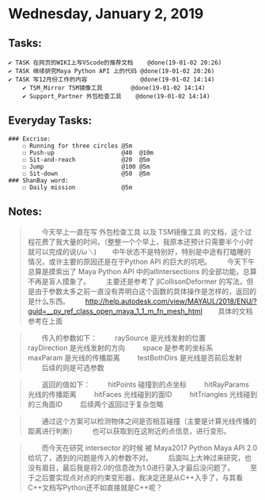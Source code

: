 # Wednesday, January 2, 2019

## Tasks:
    ✔ TASK 在网页的WIKI上写VScode的推荐文档    @done(19-01-02 20:26)
    ✔ TASK 继续研究Maya Python API 上的代码 @done(19-01-02 20:26)
    ✔ TASK 写12月份工作的内容               @done(19-01-02 14:14)
        ✔ TSM_Mirror TSM镜像工具        @done(19-01-02 14:14)
        ✔ Support_Partner 外包检查工具    @done(19-01-02 14:14)



## Everyday Tasks:
    ### Excrise:
        ☐ Running for three circles @5m
        ☐ Push-up                   @40  @10m
        ☐ Sit-and-reach             @20  @5m
        ☐ Jump                      @100 @5m
        ☐ Sit-down                  @50  @5m
    ### ShanBay word:
        ☐ Daily mission             @5m

## Notes:
> &emsp;&emsp;今天早上一直在写 外包检查工具 以及 TSM镜像工具 的文档，这个过程花费了我大量的时间，（整整一个个早上，我原本还预计只需要半个小时就可以完成的说(*/ω＼*)
> &emsp;&emsp;中午状态不是特别好，特别是中途有打瞌睡的情况，或许主要的原因还是在于Python API 的巨大的坑吧。
> &emsp;&emsp;今天下午总算是摸索出了 Maya Python API 中的allIntersections 的全部功能，总算不再是盲人摸象了。
> &emsp;&emsp;主要还是参考了 jlCollisonDeformer 的写法，但是由于参数太多之前一直没有弄明白这个函数的具体操作是怎样的，返回的是什么东西。
> &emsp;&emsp;http://help.autodesk.com/view/MAYAUL/2018/ENU/?guid=__py_ref_class_open_maya_1_1_m_fn_mesh_html
> &emsp;&emsp;具体的文档参考在上面

> &emsp;&emsp;传入的参数如下：
> &emsp;&emsp; raySource    是光线发射的位置
> &emsp;&emsp; rayDirection 是光线发射的方向
> &emsp;&emsp; space        是参考的坐标系
> &emsp;&emsp; maxParam     是光线的传播距离
> &emsp;&emsp; testBothDirs 是光线是否前后发射
> &emsp;&emsp;后续的则是可选参数

> &emsp;&emsp;返回的值如下：
> &emsp;&emsp; hitPoints    碰撞到的点坐标
> &emsp;&emsp; hitRayParams 光线的传播距离
> &emsp;&emsp; hitFaces     光线碰到的面ID
> &emsp;&emsp; hitTriangles 光线碰到的三角面ID
> &emsp;&emsp; 后续两个返回过于复杂忽略

> &emsp;&emsp;通过这个方案可以检测物体之间是否相互碰撞（主要是计算光线传播的距离进行判断）
> &emsp;&emsp;也可以获取到在这附近的点信息，进行变形。

> &emsp;&emsp;而今天在研究 intersector 的时候 被 Maya2017 Python Maya API 2.0 给坑了，遇到的问题是传入的参数不对。
> &emsp;&emsp;后面叫上大神过来研究，也没有眉目，最后我是将2.0的信息改为1.0进行录入才最后没问题了。
> &emsp;&emsp;至于之后要实现点对点的约束变形器，我决定还是从C++入手了，与其看C++文档写Python还不如直接就是C++呢？

